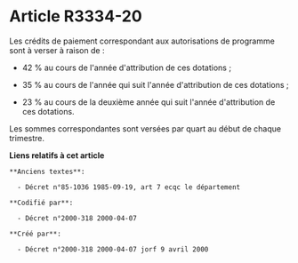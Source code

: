 # Article R3334-20

Les crédits de paiement correspondant aux autorisations de programme sont à verser à raison de :

- 42 % au cours de l'année d'attribution de ces dotations ;

- 35 % au cours de l'année qui suit l'année d'attribution de ces dotations ;

- 23 % au cours de la deuxième année qui suit l'année d'attribution de ces dotations.

Les sommes correspondantes sont versées par quart au début de chaque trimestre.

**Liens relatifs à cet article**

	**Anciens textes**:

	  - Décret n°85-1036 1985-09-19, art 7 ecqc le département

	**Codifié par**:

	  - Décret n°2000-318 2000-04-07

	**Créé par**:

	  - Décret n°2000-318 2000-04-07 jorf 9 avril 2000
